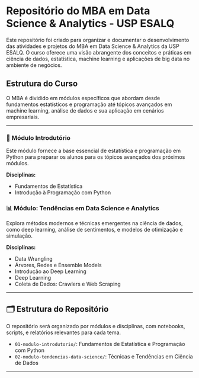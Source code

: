 # Repositório do MBA em Data Science & Analytics - USP ESALQ

Este repositório foi criado para organizar e documentar o desenvolvimento das atividades e projetos do MBA em Data Science & Analytics da USP ESALQ. O curso oferece uma visão abrangente dos conceitos e práticas em ciência de dados, estatística, machine learning e aplicações de big data no ambiente de negócios.

## Estrutura do Curso

O MBA é dividido em módulos específicos que abordam desde fundamentos estatísticos e programação até tópicos avançados em machine learning, análise de dados e sua aplicação em cenários empresariais.

---

### 📘 Módulo Introdutório

Este módulo fornece a base essencial de estatística e programação em Python para preparar os alunos para os tópicos avançados dos próximos módulos.

**Disciplinas:**
- Fundamentos de Estatística
- Introdução à Programação com Python

### 📊 Módulo: Tendências em Data Science e Analytics

Explora métodos modernos e técnicas emergentes na ciência de dados, como deep learning, análise de sentimentos, e modelos de otimização e simulação.

**Disciplinas:**
- Data Wrangling
- Árvores, Redes e Ensemble Models
- Introdução ao Deep Learning
- Deep Learning
- Coleta de Dados: Crawlers e Web Scraping


---



## 🗂 Estrutura do Repositório

O repositório será organizado por módulos e disciplinas, com notebooks, scripts, e relatórios relevantes para cada tema.

- `01-modulo-introdutorio/`: Fundamentos de Estatística e Programação com Python
- `02-modulo-tendencias-data-science/`: Técnicas e Tendências em Ciência de Dados

---


